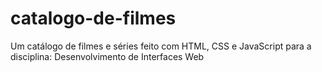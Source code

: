 # catalogo-de-filmes
Um catálogo de filmes e séries feito com HTML, CSS e JavaScript para a disciplina: Desenvolvimento de Interfaces Web
